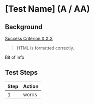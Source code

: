 # [Test Name] (A / AA)

## Background
[Success Criterion X.X.X ]('https://www.w3.org/WAI/WCAG21/Understanding/parsing.html')

> HTML is formatted correctly.


Bit of info 

## Test Steps

|Step  |Action |
|--|--|
|1|words|
